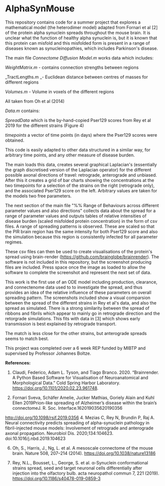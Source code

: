 # AlphaSynMouse

This repository contains code for a summer project that explores a mathematical model (the heterodimer model) adapted from Fornari et al [2] of the protein alpha synuclein spreads throughout the mouse brain. It is unclear what the function of healthy alpha synuclein is, but it is known that this protein can misfold and this misfolded form is present in a range of diseases known as synucleinopathies, which includes Parkinson's disease. 


The main file _Connectome Diffusion Model.m_ works data which includes:


_WeightMatrix.m_ - contains connection strengths between regions 

_TractLengths.m _- Euclidean distance between centres of masses for different regions

_Volumes.m_      - Volume in voxels of the different regions

All taken from Oh et al (2014)

_Data.m_ contains:

_SpreadData_ which is the by-hand-copied Pser129 scores from Rey et al 2019 for the different strains (Figure 4)

_timepoints_ a vector of time points (in days) where the Pser129 scores were obtained.

This code is easily adapted to other data structured in a similar way, for arbitrary time points, and any other measure of disease burden. 


The main loads this data, creates several graphical Laplacian's (essentially the graph discretised version of the Laplacian operator) for the different possible axonal directions of travel: retrograde, anterograde and unbiased. After this it creates a grid of bar charts showing the concentrations at the two timepoints for a selection of the strains on the right (retrograde only), and the associated Pser129 score on the left. Arbitrary values are taken for the models two free parameters.

The next section of the main file "%% Range of Behaviours across different parameter values and also directions" collects data about the spread for a range of parameter values and outputs tables of relative intensities of disease burden (scaled misfolded protein concentration) in the form of csv files. A range of spreading patterns is observed. These are scaled so that the PIR brain region has the same intensity for both Pser129 score and also the simulation because this region is consistently infected for all parameter regimes.

These csv files can then be used to create visualisations of the protein's spread using brain-render (https://github.com/brainglobe/brainrender). The software is not included in this repository, but the screenshot producing files are included. Press space once the image as loaded to allow the software to complete the screenshot and represent the next set of data.

This work is the first use of an ODE model including production, clearance, and connectenome data used to to investigate the spread, and thus provides an idea of the relative influence of these parameters on overall spreading pattern. The screenshots included show a visual comparsion between the spread of the different strains in Rey et al's data, and also the spread as simulated. There is a strong similarity between the spread of ribbons and fibrils which appear to mainly go in retrograde direction and the retorgrade simulations. This fits with data in [3] which shows early transmission is best explained by retrograde transport.

The match is less close for the other strains, but anterograde spreads seems to match best.

This project was completed over a 6 week REP funded by MIBTP and supervised by Professor Johannes Boltze.

**References:**

1.   Claudi, Federico, Adam L. Tyson, and Tiago Branco. 2020. “Brainrender. A Python Based Software for Visualisation of Neuroanatomical and Morphological Data.” Cold Spring Harbor Laboratory. https://doi.org/10.1101/2020.02.23.961748.


3.   Fornari Sveva, Schäfer Amelie, Jucker Mathias, Goriely Alain and Kuhl Ellen 2019Prion-like spreading of Alzheimer’s disease within the brain’s connectomeJ. R. Soc. Interface.162019035620190356


http://doi.org/10.1098/rsif.2019.0356
4. Mezias C, Rey N, Brundin P, Raj A. Neural connectivity predicts spreading of alpha-synuclein pathology in fibril-injected mouse models: Involvement of retrograde and anterograde axonal propagation. Neurobiol Dis. 2020;134:104623. doi:10.1016/j.nbd.2019.104623


6.   Oh, S., Harris, J., Ng, L. et al. A mesoscale connectome of the mouse brain. Nature 508, 207–214 (2014). https://doi.org/10.1038/nature13186


8.   Rey, N.L., Bousset, L., George, S. et al. α-Synuclein conformational strains spread, seed and target neuronal cells differentially after injection into the olfactory bulb. acta neuropathol commun 7, 221 (2019). https://doi.org/10.1186/s40478-019-0859-3

